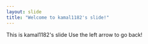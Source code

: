 ```yaml
---
layout: slide
title: "Welcome to kamal1182's slide!"
---
```

This is kamal1182's slide
Use the left arrow to go back!